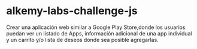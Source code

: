 # alkemy-labs-challenge-js
Crear una aplicación web similar a Google Play Store,donde los usuarios puedan ver un listado de Apps, información adicional de una app individual y un carrito y/o lista de deseos donde sea posible agregarlas.


